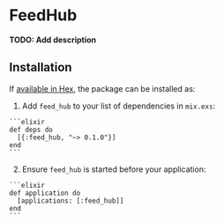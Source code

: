 # FeedHub

**TODO: Add description**

## Installation

If [available in Hex](https://hex.pm/docs/publish), the package can be installed as:

  1. Add `feed_hub` to your list of dependencies in `mix.exs`:

    ```elixir
    def deps do
      [{:feed_hub, "~> 0.1.0"}]
    end
    ```

  2. Ensure `feed_hub` is started before your application:

    ```elixir
    def application do
      [applications: [:feed_hub]]
    end
    ```

